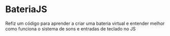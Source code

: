 # BateriaJS
Refiz um código para aprender a criar uma bateria virtual e entender melhor como funciona o sistema de sons e entradas de teclado no JS
